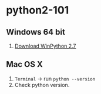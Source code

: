# python2-101
## Windows 64 bit
1. [Download WinPython 2.7](https://sourceforge.net/projects/winpython/files/WinPython_2.7/2.7.10.3/WinPython-64bit-2.7.10.3.exe/download)

## Mac OS X
1. `Terminal` -> run `python --version`
1. Check python version.
